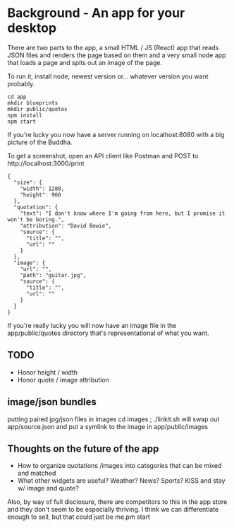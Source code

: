 # Background - An app for your desktop
There are two parts to the app, a small HTML / JS (React) app that reads JSON files and renders the page based on them and a very small node app that loads a page and spits out an image of the page.

To run it, install node, newest version or... whatever version you want probably.

```
cd app
mkdir blueprints
mkdir public/quotes
npm install
npm start
```
If you're lucky you now have a server running on localhost:8080 with a big picture of the Buddha.

To get a screenshot, open an API client like Postman and POST to http://localhost:3000/print
```
{
  "size": {
    "width": 1280,
    "height": 960
  },
  "quotation": {
    "text": "I don't know where I'm going from here, but I promise it won't be boring.",
    "attribution": "David Bowie",
    "source": {
      "title": "",
      "url": ""
    }
  },
  "image": {
    "url": "",
    "path": "guitar.jpg",
    "source": {
      "title": "",
      "url": ""
    }
  }
}
```

If you're really lucky you will now have an image file in the app/public/quotes directory that's representational of what you want.

## TODO
* Honor height / width
* Honor quote / image attribution

## image/json bundles
putting paired jpg/json files in images
cd images ; ./linkit.sh  will swap out app/source.json and put a symlink to the image in app/public/images

## Thoughts on the future of the app
- How to organize quotations /images into categories that can be mixed and matched
- What other widgets are useful? Weather? News? Sports? KISS and stay w/ image and quote?

Also, by way of full disclosure, there are competitors to this in the app store and they don't seem to be especially thriving. I think we can differentiate enough to sell, but that could just be me.pm start
